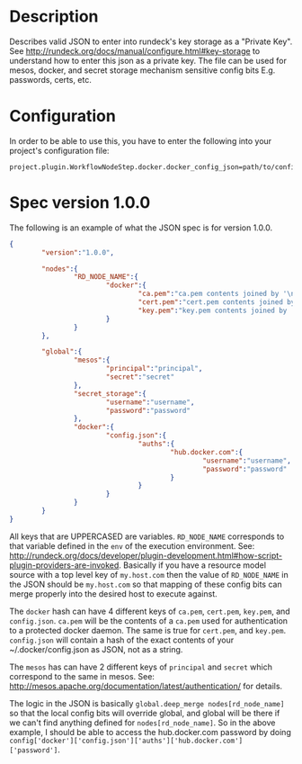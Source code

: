 # Description
Describes valid JSON to enter into rundeck's key storage as a "Private Key".
See http://rundeck.org/docs/manual/configure.html#key-storage to understand how
to enter this json as a private key. The file can be used for mesos, docker,
and secret storage mechanism sensitive config bits E.g. passwords, certs, etc.


# Configuration
In order to be able to use this, you have to enter the following into your
project's configuration file:
```
project.plugin.WorkflowNodeStep.docker.docker_config_json=path/to/config.json
```

# Spec version 1.0.0
The following is an example of what the JSON spec is for version 1.0.0.

```json
{
        "version":"1.0.0",

        "nodes":{
                "RD_NODE_NAME":{
                        "docker":{
                                "ca.pem":"ca.pem contents joined by '\n' E.g. -----BEGIN CERTIFICATE-----\n...\n-----END CERTIFICATE-----",
                                "cert.pem":"cert.pem contents joined by '\n' E.g. -----BEGIN CERTIFICATE-----\n...\n-----END CERTIFICATE-----",
                                "key.pem":"key.pem contents joined by '\n' E.g. -----BEGIN RSA PRIVATE KEY-----\n...\n-----END RSA PRIVATE KEY-----"
                        }
                }
        },

        "global":{
                "mesos":{
                        "principal":"principal",
                        "secret":"secret"
                },
                "secret_storage":{
                        "username":"username",
                        "password":"password"
                },
                "docker":{
                        "config.json":{
                                "auths":{
                                        "hub.docker.com":{
                                                "username":"username",
                                                "password":"password"
                                        }
                                }
                        }
                }
        }
}
```

All keys that are UPPERCASED are variables. `RD_NODE_NAME` corresponds to that
variable defined in the `env` of the execution environment. See:
http://rundeck.org/docs/developer/plugin-development.html#how-script-plugin-providers-are-invoked.
Basically if you have a resource model source with a top level key of
`my.host.com` then the value of `RD_NODE_NAME` in the JSON should be
`my.host.com` so that mapping of these config bits can merge properly into the
desired host to execute against.

The `docker` hash can have 4 different keys of `ca.pem`, `cert.pem`,
`key.pem`, and `config.json`. `ca.pem` will be the contents of a `ca.pem` used
for authentication to a protected docker daemon. The same is true for
`cert.pem`, and `key.pem`. `config.json` will contain a hash of the exact
contents of your ~/.docker/config.json as JSON, not as a string.

The `mesos` has can have 2 different  keys of `principal` and `secret` which
correspond to the same in mesos. See:
http://mesos.apache.org/documentation/latest/authentication/ for details.

The logic in the JSON is basically `global.deep_merge nodes[rd_node_name]` so
that the local config bits will override global, and global will be there if we
can't find anything defined for `nodes[rd_node_name]`. So in the above example,
I should be able to access the hub.docker.com password by doing
`config['docker']['config.json']['auths']['hub.docker.com']['password']`.
